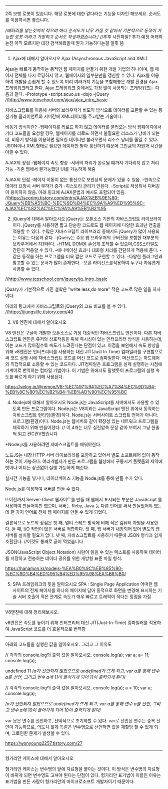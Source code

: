 ***

2족 보행 로봇이 있습니다. 해당 로봇에 대한 걷다라는 기능을 디자인 해보세요.
  순서도를 이용하시면 좋습니다.

/*배터리를 넣는것까지 적으려 하니 순서도가 너무 커질 것 같아서 기본적으로 동작이 가능한 로봇
이라고 가정하고 순서도 작성하겠습니다.*/
//추후 사진파일? 추가 예정 어캐하는진 아직 모르지만 대강 검색해봤을때 뭔가 가능하다는걸 얼핏 봄



***

1. Ajax에 대해서 알아오시오
Ajax (Asynchronous JavaScript and XML)

Ajax는 빠르게 동작하는 동적인 웹 페이지를 만들기 위한 개발 기법의 하나이며,
  웹 페이지 전체를 다시 로딩하지 않고, 웹페이지의 일부분만을 갱신할 수 있다.
Ajax를 이용하여 개발을 손쉽게 할 수 있도록 미리 여러가지 기능을 포함해놓은 개발 환경을 Ajax 프레임워크라고 한다.
Ajax 프레임워크 중에서도 가장 많이 사용되는 프레임워크는 다음과 같다.
-Prototype
-script.acuo.us
-dojo
-jQuery
//http://www.tcpschool.com/ajax/ajax_intro_basic

자바스크립트를 이용해 서버와 브라우저가 비도익 방식으로 데이터를 교환할 수 있는 통신기능
클라이언트와 서버간에 XML데이터를 주고받는 기술이다.

비동기 방식이란?
-웹페이지를 리로드 하지 않고 데이터를 불러오는 방식
웹페이지에서 기타 코드들을 요청할 경우, 웹페이지를 리로드 하면서 불필요한 리소스가 낭비가 되는데,
  비동기 방식을 이용하면 필요한 데이터만 불러오면서 리소스 낭비를 줄일 수 있다.
JSON이나 XML형태로 필요한 데이터만 받아 갱신하기 떄문에 그만큼의 자원과 시간을 아낄 수 있다.

AJAX의 장접
-웹페이지 속도 향상
-서버의 처리가 완료될 떄까지 기다리지 않고 처리 가능
-기존 웹에서 불가능했던 UI를 가능하게 해줌

AJAX의 단점
-페이지 이동이 없는 통신으로 보안상의 문제가 있을 수 있음.
-연속으로 데이터 요청시 서버 부하가 증가
-히스토리 관리가 안된다.
-Script로 작성되서 디버깅이 용이하지 않음.
아래 링크에 AJAX문법과 예시도 포함되어 있음.
//https://scoring.tistory.com/entry/AJAX%EB%9E%80-JQuery%EB%A5%BC-%EC%9D%B4%EC%9A%A9%ED%95%9C-AJAX%EC%82%AC%EC%9A%A9%EB%B2%95

2. jQuery에 대해서 알아오시오
jQuery는 오픈소스 기반의 자바스크립트 라이브러이이다.
jQuery를 사용하면 짧고 단순한 코드로도 웹 페이지에 다양한 효과난 연출을 적용할 수 있다.
수많은 자바스크립트 라이브러리 중에서도 jQuery가 많이 사용되는 이유는 다음과 같다.
-jQuery는 주요 웹 브라우저의 구버전을 포함한 대부분의 브라우저에서 지원된다.
-HTML DOM을 손쉽게 조작할 수 있으며,CSS스타일도 간단히 적용할 수 있다.
-애니메이션 효과나 대화형 처리를 간단하게 적용해 준다.
-같은 동작을 하는 프로그램을 더욱 짧은 코드로 구현할 수 있다.
-다양한 플러그인과 참고할 수 있는 문서가 많이 존재한다.
-오픈 라이선스를적용하여 누구나 자유롭게 사용할 수 있다.

//http://www.tcpschool.com/jquery/jq_intro_basic

jQuary가 기본적으로 가진 철학은 "write less,do more" 적은 코드로 많은 일을 하자 이다.

아래의 링크에서 자바스크립트와 jQuery의 코드 비교를 볼 수 있다.
//https://jjungslife.tistory.com/40





3. V8 엔진에 대해서 알아오시오

V8 엔진은 구글이 개발한 오픈소스로 가장 대중적인 자바스크립트 엔진이다.
다른 자바스크립트 엔진은 유저와 상호작용을 위해 즉시성이 있는 인터프리터 방식을 사용하는데,
이는 코드가 많아질수록 속도가 느려진다는 단점이 있고. 이점을 보완해서 속도 향상을 위해 v8엔진은 인터프리터를 사용하는 대신 JIT(Just In Time)
컴파일러를 구현함으로써 코드 실행 시에 자바스크립트 코드를 머신 코드로 컴파일한다.
머신코드는 하드웨어와 직접적으로 소통할 수 있는 코드이다.
JIT컴파일은 프로그램을 실제 실행하는 시점에 기계어로 번역하는 컴파일 기법이다. 이 기법은 위에서도 말했듯이
프로그램의 실행 속도를 빠르게 하기 위해 사용된다.

https://velog.io/@remon/V8-%EC%97%94%EC%A7%84%EC%9D%B4-%EB%8C%80%EC%B2%B4-%EB%AD%90%EC%95%BC


4. Nodejs에 대해서 알아오시오
Node.js는 JavaScript를 서버에서도 사용할 수 있도록 만든 프로그램이다.
Node.js는 V8이라는 JavaScript 엔진 위에서 동작하는 자바스크립트 런타임(환경)이다.
Node.js는 서버사이트 스크립트 언어가 아니다. 프로그램(환경)이다.
Node.js는 웹서버와 같이 확장성 있는 네트워크 프로그램을 제작하기 위해 만들어졌다.
// 이 4개는 너무 실전압축 문장 같아 보여서 그냥 한줄씩 읽고 컨C컨V했습니다

*Node.js를 사용하려면 자바스크립트를 배워야한다.

노드JS는 내장 HTTP 서버 라이브러리를 포함하고 있어서 별도 소프트웨어 없이 동작하는 것이 가능하다.
여러개발자가 만든 프로그램을 웹상에서 구동시켜 플랫폼의 제약에 벗어나 어디든 상관없이 실행 가능하게 해준다.

실시간 기능을 넣거나, 데이터베이스 기능을 Node.js를 통해 만들 수가 있다.

Node.js를 이용하여 서버를 만들 수 있다.

!! 이전까지 Server-Client 웹사이트를 만들 때 웹에서 표시되는 부분은
JavaScript 를 사용하여 만들어야만 했으며, 서버는 Reby, Java 등 다른 언어를 써서 만들었어야 했는데
 한 가지 언어로 전체 웹 페이지를 만들 수 있게 되었다.

결론적으로 노드의 장점은 
첫 째, 멀티 스레드 방식에 비해 적은 컴퓨터 자원을 사용한다.
둘 째, I/O 작업이 많은 서버로 적합하다.
셋 째, 웹 서버가 내장되어 있어 별도의 웹서버를 설치할 필요가 없다. 
넷 째, 자바스크립트를 사용하기 때문에 JSON 형식과 쉽게 호환된다.
//이것도 통째로 긁어 먹었습니다

JSON(JavaScript Object Notation)
사람이 읽을 수 있는 텍스트를 사용하여 데이터를 저장하고 전송하는 데이터 공유를 위한 개방형 표준 파일 형식. 

https://hanamon.kr/nodejs-%EA%B0%9C%EB%85%90-%EC%9D%B4%ED%95%B4%ED%95%98%EA%B8%B0/

5. SPA 프레임워크의 뜻을 알아오시오
SPA : Single Page Application
어떠한 웹 사이트의 전체 페이지를 하나의 페이지에 담아 동적으로 화면을 변경해 표시하는 기술
서버 호출이 적은 관계로 속도가 매우 빠르고 트래픽이 적다는 장점을 가짐


***

V8엔진에 대해 정리해보시오.

v8엔진은 속도를 높이기 위해 인터프리터 대신 JIT(Just-In-Time) 컴파일러를 적용하여 
JavaScript 코드를 더 효율적으로 번역함

***

아래의 코드들을 실행한 값을 알아오시오. 그리고 그 이유도




// 각각의 console.log의 출력 값을 알아오시오.
console.log(a);
var a;
a= 11;
console.log(a);


undefined
11
/*a가 선언되지 않았으므로 undefined가 뜨게 되고, var a를 통해 변수 a를 선언,
그리고 변수 a에 11이 들어가게 되어 
11이 출력되게 된다*/


// 각각의 console.log의 출력 값을 알아오시오.
console.log(a);
a = 10;
var a;
console.log(a);


/*a가 선언되지 않았으므로 undefined가 뜨게 되고, var a를 통해 변수 a를 선언,
그리고 변수 a에 10이 들어가게 되어 
10이 출력되게 된다*/


var 문은 변수를 선언하고, 선택적으로 초기화할 수 있다.
var로 선언된 변수는 중복 선언이 가능하므로, 의도치 않게 똑같은 변수명으로 선언하면 값을 재할당
할 수 있게 되며, 그로인한 문제가 발생할 수 있다.

https://wonyoung2257.tistory.com/27

***
헝가리안 케이스에 대해서 알아오시오

헝가리안 케이스는 변수명의 앞에 자료형을 붙이는 것이다.
이 방식은 변수명의 자료형이 바뀌게 되면 변수명도 고쳐야 된다는 단점이 있다.
헝가리안 표기법이 이름인 이유는 표기법을 만든 사람이 헝가리안의 마이크로소프트 개발자이기 때문이다.
